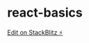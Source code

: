 # react-basics

[Edit on StackBlitz ⚡️](https://stackblitz.com/edit/react-playground-practice-mudhwb)